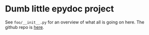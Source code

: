 Dumb little epydoc project
====

See `foo/__init__.py` for an overview of what all is going on here.
The github repo is [here](https://github.com/wware/dumb-epydoc-project).
